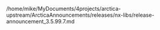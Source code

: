 /home/mike/MyDocuments/4projects/arctica-upstream/ArcticaAnnouncements/releases/nx-libs/release-announcement_3.5.99.7.md